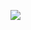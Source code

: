 
![](https://github.com/KarinaRomanova/AnimeApi/blob/main/Screen2Lab-ezgif.com-video-to-gif-converter.gif)
